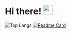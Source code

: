 
# Hi there! <img src="https://raw.githubusercontent.com/MartinHeinz/MartinHeinz/master/wave.gif" width="30px" >

![Top Langs](https://github-readme-stats.vercel.app/api/top-langs/?username=Meena00&layout=compact&theme=radical)
[![Readme Card](https://github-readme-stats.vercel.app/api/pin/?username=meena00&repo=github-readme-stats)](https://github.com/anuraghazra/github-readme-stats)





<!--
**Meena00/Meena00** is a ✨ _special_ ✨ repository because its `README.md` (this file) appears on your GitHub profile.

Here are some ideas to get you started:

- 🔭 I’m currently working on ...
- 🌱 I’m currently learning ...
- 👯 I’m looking to collaborate on ...
- 🤔 I’m looking for help with ...
- 💬 Ask me about ...
- 📫 How to reach me: ...
- 😄 Pronouns: ...
- ⚡ Fun fact: ...
-->
